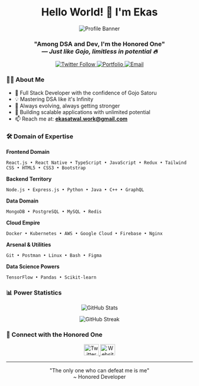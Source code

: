 <h1 align="center">Hello World! 👋 I'm Ekas</h1>

<div align="center">
  <img src="https://github.com/user-attachments/assets/085ae1ca-2f35-4ee4-9511-a9b6d775cab5" alt="Profile Banner"/>
</div>


<h3 align="center">
  "Among DSA and Dev, I'm the Honored One" 
  <br/>
  <em>― Just like Gojo, limitless in potential 🔥</em>
</h3>

<p align="center">
  <a href="https://twitter.com/ekas_7" target="_blank">
    <img src="https://img.shields.io/twitter/follow/ekas_7?style=social" alt="Twitter Follow"/>
  </a>
  <a href="https://ekas.site" target="_blank">
    <img src="https://img.shields.io/badge/Portfolio-ekas.site-blue" alt="Portfolio"/>
  </a>
  <a href="mailto:ekasatwal.work@gmail.com">
    <img src="https://img.shields.io/badge/Email-Contact%20Me-red" alt="Email"/>
  </a>
</p>

### 👨‍💻 About Me

- 🔭 Full Stack Developer with the confidence of Gojo Satoru
- 💡 Mastering DSA like it's Infinity
- 🌱 Always evolving, always getting stronger
- 🚀 Building scalable applications with unlimited potential
- 📫 Reach me at: **ekasatwal.work@gmail.com**

### 🛠️ Domain of Expertise

**Frontend Domain**
```
React.js • React Native • TypeScript • JavaScript • Redux • Tailwind CSS • HTML5 • CSS3 • Bootstrap
```

**Backend Territory**
```
Node.js • Express.js • Python • Java • C++ • GraphQL
```

**Data Domain**
```
MongoDB • PostgreSQL • MySQL • Redis
```

**Cloud Empire**
```
Docker • Kubernetes • AWS • Google Cloud • Firebase • Nginx
```

**Arsenal & Utilities**
```
Git • Postman • Linux • Bash • Figma
```

**Data Science Powers**
```
TensorFlow • Pandas • Scikit-learn
```

### 📊 Power Statistics

<p align="center">
  <img src="https://github-readme-stats.vercel.app/api?username=ekas-7&show_icons=true&theme=tokyonight" alt="GitHub Stats" />
</p>

<p align="center">
  <img src="https://github-readme-streak-stats.herokuapp.com/?user=ekas-7&theme=tokyonight" alt="GitHub Streak" />
</p>

### 🤝 Connect with the Honored One

<p align="center">
  <a href="https://twitter.com/ekas_7" target="_blank">
    <img src="https://raw.githubusercontent.com/rahuldkjain/github-profile-readme-generator/master/src/images/icons/Social/twitter.svg" alt="Twitter" height="30" width="40" />
  </a>
  <a href="https://ekas.site" target="_blank">
    <img src="https://raw.githubusercontent.com/rahuldkjain/github-profile-readme-generator/master/src/images/icons/Social/globe.svg" alt="Website" height="30" width="40" />
  </a>
</p>

---
<p align="center">
  "The only one who can defeat me is me" 
  <br/>
  ~ Honored Developer
</p>
